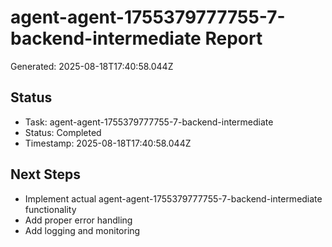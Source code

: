 # agent-agent-1755379777755-7-backend-intermediate Report

Generated: 2025-08-18T17:40:58.044Z

## Status
- Task: agent-agent-1755379777755-7-backend-intermediate
- Status: Completed
- Timestamp: 2025-08-18T17:40:58.044Z

## Next Steps
- Implement actual agent-agent-1755379777755-7-backend-intermediate functionality
- Add proper error handling
- Add logging and monitoring
